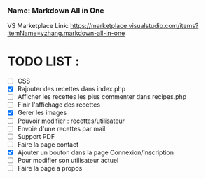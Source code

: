 ### Name: Markdown All in One
VS Marketplace Link: https://marketplace.visualstudio.com/items?itemName=yzhang.markdown-all-in-one


# TODO LIST :
- [ ] CSS
- [x] Rajouter des recettes dans index.php
- [ ] Afficher les recettes les plus commenter dans recipes.php
- [ ] Finir l'affichage des recettes
- [X] Gerer les images
- [ ] Pouvoir modifier : recettes/utilisateur
- [ ] Envoie d'une recettes par mail
- [ ] Support PDF
- [ ] Faire la page contact
- [X] Ajouter un bouton dans la page Connexion/Inscription
- [ ] Pour modifier son utilisateur actuel
- [ ] Faire la page a propos
